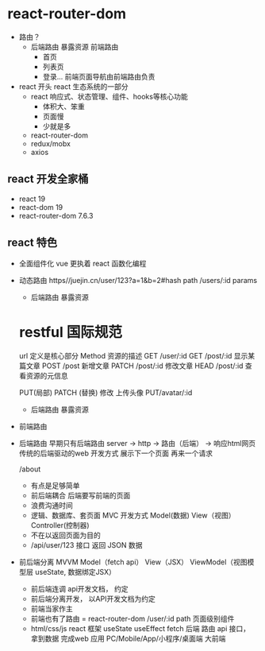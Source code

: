 # react-router-dom

- 路由？
    - 后端路由
      暴露资源
      前端路由
      - 首页
      - 列表页
      - 登录...
      前端页面导航由前端路由负责
- react 开头
  react 生态系统的一部分
  - react
    响应式、状态管理、组件、hooks等核心功能
    - 体积大、笨重
    - 页面慢
    - 少就是多
  - react-router-dom
  - redux/mobx
  - axios

## react 开发全家桶
- react 19
- react-dom 19
- react-router-dom 7.6.3

## react 特色
- 全面组件化
  vue 更执着
  react 函数化编程

- 动态路由
  https//juejin.cn/user/123?a=1&b=2#hash
  path /users/:id params 
  - 后端路由 暴露资源
  # restful 国际规范
  url 定义是核心部分
  Method 资源的描述
  GET /user/:id
  GET /post/:id 显示某篇文章
  POST /post 新增文章
  PATCH /post/:id 修改文章
  HEAD /post/:id 查看资源的元信息

  PUT(局部) PATCH (替换) 修改
  上传头像 PUT/avatar/:id   
  - 后端路由 暴露资源

- 前端路由

- 后端路由
  早期只有后端路由
  server -> http -> 路由（后端） -> 响应html网页 传统的后端驱动的web 开发方式
  展示下一个页面 再来一个请求 

  /about
  - 有点是足够简单
  - 前后端耦合 后端要写前端的页面
  - 浪费沟通时间
  - 逻辑、数据库、套页面 MVC 开发方式 Model(数据) View（视图）Controller(控制器)
  - 不在以返回页面为目的
  - /api/user/123 接口 返回 JSON 数据
 
- 前后端分离 MVVM Model（fetch api） View（JSX） ViewModel（视图模型层 useState, 数据绑定JSX）
  - 前后端连调 api开发文档， 约定
  - 前后端分离开发， 以API开发文档为约定
  - 前端当家作主
  - 前端也有了路由 = react-router-dom
    /user/:id path 页面级别组件
  - html/css/js react 框架
    useState 
    useEffect
      fetch 后端 路由 api 接口， 拿到数据
      完成web 应用
      PC/Mobile/App/小程序/桌面端 大前端 